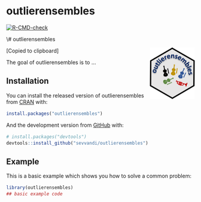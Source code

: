 
<!-- README.md is generated from README.Rmd. Please edit that file -->

# outlierensembles

<!-- badges: start -->

[![R-CMD-check](https://github.com/sevvandi/outlierensembles/workflows/R-CMD-check/badge.svg)](https://github.com/sevvandi/outlierensembles/actions)
<!-- badges: end --> \# outlierensembles
<img src='man/figures/logo.png' align="right" height="138" /> \[Copied
to clipboard\]

The goal of outlierensembles is to …

## Installation

You can install the released version of outlierensembles from
[CRAN](https://CRAN.R-project.org) with:

``` r
install.packages("outlierensembles")
```

And the development version from [GitHub](https://github.com/) with:

``` r
# install.packages("devtools")
devtools::install_github("sevvandi/outlierensembles")
```

## Example

This is a basic example which shows you how to solve a common problem:

``` r
library(outlierensembles)
## basic example code
```

<!-- What is special about using `README.Rmd` instead of just `README.md`? You can include R chunks like so: -->

<!-- ```{r cars} -->

<!-- summary(cars) -->

<!-- ``` -->

<!-- You'll still need to render `README.Rmd` regularly, to keep `README.md` up-to-date. `devtools::build_readme()` is handy for this. You could also use GitHub Actions to re-render `README.Rmd` every time you push. An example workflow can be found here: <https://github.com/r-lib/actions/tree/master/examples>. -->

<!-- You can also embed plots, for example: -->

<!-- ```{r pressure, echo = FALSE} -->

<!-- plot(pressure) -->

<!-- ``` -->

<!-- In that case, don't forget to commit and push the resulting figure files, so they display on GitHub and CRAN. -->
